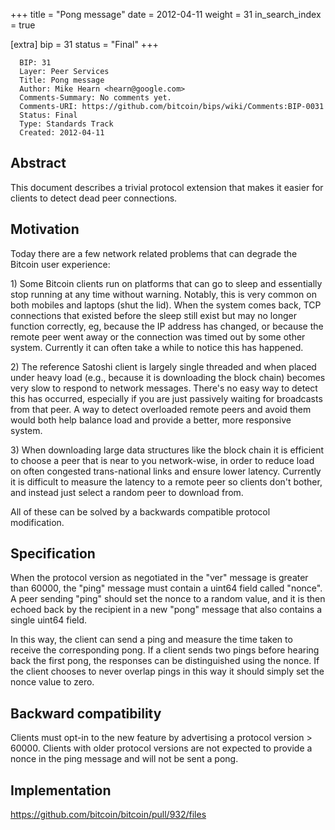 +++
title = "Pong message"
date = 2012-04-11
weight = 31
in_search_index = true

[extra]
bip = 31
status = "Final"
+++

      BIP: 31
      Layer: Peer Services
      Title: Pong message
      Author: Mike Hearn <hearn@google.com>
      Comments-Summary: No comments yet.
      Comments-URI: https://github.com/bitcoin/bips/wiki/Comments:BIP-0031
      Status: Final
      Type: Standards Track
      Created: 2012-04-11

## Abstract

This document describes a trivial protocol extension that makes it
easier for clients to detect dead peer connections.

## Motivation

Today there are a few network related problems that can degrade the
Bitcoin user experience:

1\) Some Bitcoin clients run on platforms that can go to sleep and
essentially stop running at any time without warning. Notably, this is
very common on both mobiles and laptops (shut the lid). When the system
comes back, TCP connections that existed before the sleep still exist
but may no longer function correctly, eg, because the IP address has
changed, or because the remote peer went away or the connection was
timed out by some other system. Currently it can often take a while to
notice this has happened.

2\) The reference Satoshi client is largely single threaded and when
placed under heavy load (e.g., because it is downloading the block
chain) becomes very slow to respond to network messages. There's no easy
way to detect this has occurred, especially if you are just passively
waiting for broadcasts from that peer. A way to detect overloaded remote
peers and avoid them would both help balance load and provide a better,
more responsive system.

3\) When downloading large data structures like the block chain it is
efficient to choose a peer that is near to you network-wise, in order to
reduce load on often congested trans-national links and ensure lower
latency. Currently it is difficult to measure the latency to a remote
peer so clients don't bother, and instead just select a random peer to
download from.

All of these can be solved by a backwards compatible protocol
modification.

## Specification

When the protocol version as negotiated in the "ver" message is greater
than 60000, the "ping" message must contain a uint64 field called
"nonce". A peer sending "ping" should set the nonce to a random value,
and it is then echoed back by the recipient in a new "pong" message that
also contains a single uint64 field.

In this way, the client can send a ping and measure the time taken to
receive the corresponding pong. If a client sends two pings before
hearing back the first pong, the responses can be distinguished using
the nonce. If the client chooses to never overlap pings in this way it
should simply set the nonce value to zero.

## Backward compatibility

Clients must opt-in to the new feature by advertising a protocol version
&gt; 60000. Clients with older protocol versions are not expected to
provide a nonce in the ping message and will not be sent a pong.

## Implementation

<https://github.com/bitcoin/bitcoin/pull/932/files>
